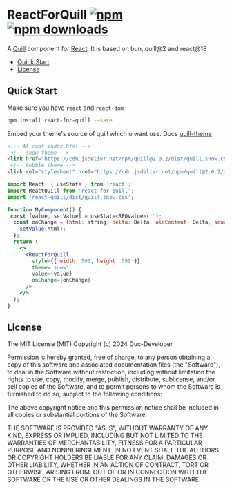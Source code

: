 ReactForQuill [![npm](https://img.shields.io/npm/v/react-for-quill.svg)](https://www.npmjs.com/package/react-for-quill)
[![npm downloads](https://img.shields.io/npm/dt/react-for-quill.svg?maxAge=2592000)](http://www.npmtrends.com/react-for-quill)
==============================================================================

A [Quill] component for [React].
It is based on bun, quill@2 and react@18 

[quill]: https://quilljs.com
[react]: https://facebook.github.io/react/

- [Quick Start](#quick-start)
- [License](#license)

## Quick Start

Make sure you have `react` and `react-dom`

```sh
npm install react-for-quill --save
```

Embed your theme's source of quill which u want use. Docs [quill-theme](https://quilljs.com/docs/customization/themes#themes)

```html
<!-- At root index.html -->
 <!-- snow theme -->
<link href="https://cdn.jsdelivr.net/npm/quill@2.0.2/dist/quill.snow.css" rel="stylesheet" />
 <!-- bubble theme -->
<link rel="stylesheet" href="https://cdn.jsdelivr.net/npm/quill@2.0.2/dist/quill.bubble.css" />
```

```jsx
import React, { useState } from 'react';
import ReactQuill from 'react-for-quill';
import 'react-quill/dist/quill.snow.css';

function MyComponent() {
 const [value, setValue] = useState<RFQValue>('');
  const onChange = (html: string, delta: Delta, oldContent: Delta, source: EmitterSource) => {
    setValue(html);
  };
  return (
    <>
      <ReactForQuill
        style={{ width: 500, height: 500 }}
        theme='snow'
        value={value}
        onChange={onChange}
      />
    </>
  );
}
```

## License

The MIT License (MIT)
Copyright (c) 2024 Duc-Developer

Permission is hereby granted, free of charge, to any person obtaining a copy
of this software and associated documentation files (the "Software"), to deal
in the Software without restriction, including without limitation the rights
to use, copy, modify, merge, publish, distribute, sublicense, and/or sell
copies of the Software, and to permit persons to whom the Software is
furnished to do so, subject to the following conditions:

The above copyright notice and this permission notice shall be included in all
copies or substantial portions of the Software.

THE SOFTWARE IS PROVIDED "AS IS", WITHOUT WARRANTY OF ANY KIND, EXPRESS OR
IMPLIED, INCLUDING BUT NOT LIMITED TO THE WARRANTIES OF MERCHANTABILITY,
FITNESS FOR A PARTICULAR PURPOSE AND NONINFRINGEMENT. IN NO EVENT SHALL THE
AUTHORS OR COPYRIGHT HOLDERS BE LIABLE FOR ANY CLAIM, DAMAGES OR OTHER
LIABILITY, WHETHER IN AN ACTION OF CONTRACT, TORT OR OTHERWISE, ARISING FROM,
OUT OF OR IN CONNECTION WITH THE SOFTWARE OR THE USE OR OTHER DEALINGS IN THE
SOFTWARE.